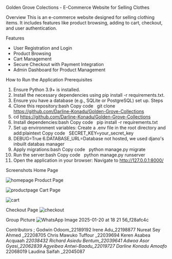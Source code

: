 Golden Grove Colections - E-Commerce Website for Selling Clothes

Overview
This is an e-commerce website designed for selling clothing items.
It includes features like product browsing, adding to cart, checkout, and user authentication.

Features
* User Registration and Login
* Product Browsing
* Cart Management
* Secure Checkout with Payment Integration
* Admin Dashboard for Product Management

How to Run the Application
Prerequisites
1. Ensure Python 3.9+ is installed.
2. Install the necessary dependencies using pip install -r requirements.txt.
3. Ensure you have a database (e.g., SQLite or PostgreSQL) set up.
Steps
1. Clone this repository:bash Copy code   git clone https://github.com/Darline-Konadu/Golden-Grove-Collections
2. cd https://github.com/Darline-Konadu/Golden-Grove-Collections
3. Install dependencies:bash Copy code   pip install -r requirements.txt
4. Set up environment variables: Create a .env file in the root directory and add:plaintext Copy code   SECRET_KEY=your_secret_key
5. DEBUG=True
6.DATABASE_URL=Database not hosted, we used djano's inbuilt databas manager   
7. Apply migrations:bash Copy code   python manage.py migrate
8. Run the server:bash Copy code   python manage.py runserver
9. Open the application in your browser: Navigate to http://127.0.0.1:8000/

Screenshots
Home Page

![homepage](https://github.com/user-attachments/assets/78befef1-0bb5-4c47-b48e-bae585a91cfe)
Product Page

![productpage](https://github.com/user-attachments/assets/7574b578-35f5-41f6-97b1-82a315810b01)
Cart Page

![cart](https://github.com/user-attachments/assets/70b7bbdd-1568-4006-bce7-28343fe45ee5)


Checkout Page
![checkout](https://github.com/user-attachments/assets/2eed436a-44ad-40f2-845c-601c186f1773)



Group Picture
![WhatsApp Image 2025-01-20 at 18 21 56_f28afc4c](https://github.com/user-attachments/assets/df448abe-9c6a-4c07-89ab-53cfbadda7bb)



Contributors ;
Godwin Odoom_22189192
Irene Adu_22198877
Nureat Sey Ahmed _22208705
Chris Mawuko Tuffour _22039694
Keren Asabea Acquaah _22038432
Richard Asiedu Bentum_22039641
Adwoa Asor Gyasi_22062839
Agyeibea Antwi-Baadu_22019727
Darline Konadu Amoafo_ 22068019
Laudina Saifah _22045087
